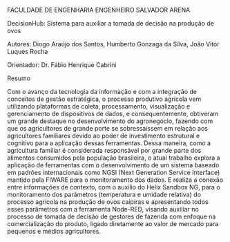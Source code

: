 FACULDADE DE ENGENHARIA ENGENHEIRO SALVADOR ARENA

DecisionHub: Sistema para auxiliar a tomada de decisão na produção de ovos

Autores: Diogo Araújo dos Santos, Humberto Gonzaga da Silva, João Vitor Luques Rocha  

Orientador: Dr. Fábio Henrique Cabrini

Resumo

Com o avanço da tecnologia da informação e com a integração de conceitos de gestão estratégica, o processo produtivo agrícola vem utilizando plataformas de coleta, processamento, visualização e gerenciamento de dispositivos de dados, e consequentemente, obtiveram um grande destaque no desenvolvimento do agronegócio, fazendo com que os agricultores de grande porte se sobressaíssem em relação aos agricultores familiares devido ao poder de investimento estrutural e cognitivo para a aplicação dessas ferramentas. Dessa maneira, como a agricultura familiar é considerada responsável por grande parte dos alimentos consumidos pela população brasileira, o atual trabalho explora a aplicação de ferramentas com o desenvolvimento de um sistema baseado em padrões internacionais como NGSI (Next Generation Service Interface) mantido pela FIWARE para o monitoramento dos dados. E realiza a conexão entre informações de contexto, com o auxílio do Helix Sandbox NG, para o monitoramento dos parâmetros (temperatura e umidade relativa) do processo agrícola na produção de ovos caipiras e apresentando todos esses parâmetros com a ferramenta Node-RED, visando auxiliar no processo de tomada de decisão de gestores de fazenda com enfoque na comercialização do produto, ligado diretamente ao valor de mercado para pequenos e médios agricultores.
